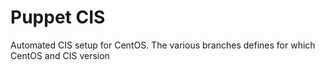 # Puppet CIS

Automated CIS setup for CentOS. The various branches defines for which CentOS and CIS version
